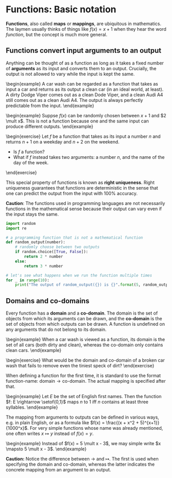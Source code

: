 # Functions: Basic notation

**Functions**, also called **maps** or **mappings**, are ubiquitous in mathematics.
The laymen usually thinks of things like $f(x) = x + 1$ when they hear the word *function*, but the concept is much more general.

## Functions convert input arguments to an output

Anything can be thought of as a function as long as it takes a fixed number of **arguments** as its input and converts them to an output.
Crucially, the output is not allowed to vary while the input is kept the same.

\begin{example}
A car wash can be regarded as a function that takes as input a car and returns as its output a clean car (in an ideal world, at least).
A dirty Dodge Viper comes out as a clean Dode Viper, and a clean Audi A4 still comes out as a clean Audi A4.
The output is always perfectly predictable from the input.
\end{example}

\begin{example}
Suppse $f(x)$ can be randomly chosen between $x+1$ and $2 \mult x$.
This is not a function because one and the same input can produce different outputs.
\end{example}

\begin{exercise}
Let $f$ be a function that takes as its input a number $n$ and returns $n+1$ on a weekday and $n + 2$ on the weekend.


- Is $f$ a function?
- What if $f$ instead takes two arguments: a number $n$, and the name of the day of the week.

\end{exercise}

This special property of functions is known as **right uniqueness**.
Right uniqueness guarantees that functions are deterministic in the sense that one can predict the output from the input with 100% accuracy.

**Caution**: The functions used in programming languages are not necessarily functions in the mathematical sense because their output can vary even if the input stays the same.

```python
import random
import re

# a programming function that is not a mathematical function
def random_output(number):
    # randomly choose between two outputs
    if random.choice([True, False]):
        return 2 * number
    else:
        return 3 * number

# let's see what happens when we run the function multiple times
for _ in range(10):
    print("The output of random_output({}) is {}".format(5, random_output(5)))
```

<!-- ```python -->
<!-- import random -->
<!-- import re -->
<!-- import ipywidgets -->
<!-- from ipywidgets import Button, Layout -->
<!--  -->
<!-- from IPython.display import display -->
<!--  -->
<!-- # a programming function that is not a mathematical function -->
<!-- def random_output(number): -->
<!--     # randomly choose between two outputs -->
<!--     if random.choice([True, False]): -->
<!--         return 2 * number -->
<!--     else: -->
<!--         return 3 * number -->
<!--  -->
<!-- b = ipywidgets.Button(description='Click to run randomization', -->
<!--            layout=Layout(width='50%', height='80px')) -->
<!-- display(b) -->
<!--  -->
<!-- def on_button_clicked(b): -->
<!--     for _ in range(10): -->
<!--         print("The output of random_output({}) is {}".format(5, random_output(5))) -->
<!--      -->
<!-- b.on_click(on_button_clicked) -->
<!-- ``` -->

## Domains and co-domains

Every function has a **domain** and a **co-domain**.
The domain is the set of objects from which its arguments can be drawn, and the **co-domain** is the set of objects from which outputs can be drawn.
A function is undefined on any arguments that do not belong to its domain.

\begin{example}
When a car wash is viewed as a function, its domain is the set of all cars (both dirty and clean), whereas the co-domain only contains clean cars.
\end{example}

\begin{exercise}
What would be the domain and co-domain of a broken car wash that fails to remove even the tiniest speck of dirt?
\end{exercise}

When defining a function for the first time, it is standard to use the format $\text{function-name: domain} \rightarrow \text{co-domain}$.
The actual mapping is specified after that.

\begin{example}
Let $E$ be the set of English first names.
Then the function $f: E \rightarrow \setof{0,1}$ maps $n$ to $1$ iff $n$ contains at least three syllables.
\end{example}

The mapping from arguments to outputs can be defined in various ways, e.g. in plain English, or as a formula like $f(x) = \frac{(x + x^2 + 5)^{x+1}}{1000^x}$.
For very simple functions whose name was already mentioned, one often writes $x \mapsto y$ instead of $f(x) = y$.

\begin{example}
Instead of $f(x) = 5 \mult x - 3$, we may simple write $x \mapsto 5 \mult x - 3$.
\end{example}

**Caution:**
Notice the difference between $\rightarrow$ and $\mapsto$.
The first is used when specifying the domain and co-domain, whereas the latter indicates the concrete mapping from an argument to an output.
